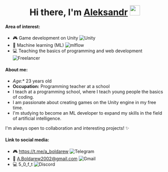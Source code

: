 <h1 align="center">Hi there, I'm <a href="https://daniilshat.ru/" target="_blank">Aleksandr</a> 
<img src="https://github.com/blackcater/blackcater/raw/main/images/Hi.gif" height="32"/></h1>




#### **Area of interest:** 
- 🎮 Game development on Unity 	![Unity](https://img.shields.io/badge/unity-%23000000.svg?style=for-the-badge&logo=unity&logoColor=white)
- 🤖 Machine learning (ML) ![mlflow](https://img.shields.io/badge/mlflow-%23d9ead3.svg?style=for-the-badge&logo=numpy&logoColor=blue)
- 💻 Teaching the basics of programming and web development  	![Freelancer](https://img.shields.io/badge/Freelancer-29B2FE?style=for-the-badge&logo=Freelancer&logoColor=white)
  
#### About me:
- *Age:** 23 years old 
- **Occupation:** Programming teacher at a school 
- I teach at a programming school, where I teach young people the basics of coding. 
- I am passionate about creating games on the Unity engine in my free time. 
- I'm studying to become an ML developer to expand my skills in the field of artificial intelligence. 

 I'm always open to collaboration and interesting projects! ✨

 #### **Link to social media:** 
- 🎮 https://t.me/a_boldarew  	 ![Telegram](https://img.shields.io/badge/Telegram-2CA5E0?style=for-the-badge&logo=telegram&logoColor=white)
- 🤖 A.Boldarew2002@gmail.com ![Gmail](https://img.shields.io/badge/Gmail-D14836?style=for-the-badge&logo=gmail&logoColor=white)
- 💻 5_0_f_t  ![Discord](https://img.shields.io/badge/Discord-%235865F2.svg?style=for-the-badge&logo=discord&logoColor=white)
  
